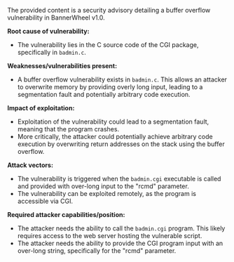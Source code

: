 The provided content is a security advisory detailing a buffer overflow vulnerability in BannerWheel v1.0.

**Root cause of vulnerability:**
- The vulnerability lies in the C source code of the CGI package, specifically in `badmin.c`.

**Weaknesses/vulnerabilities present:**
- A buffer overflow vulnerability exists in `badmin.c`. This allows an attacker to overwrite memory by providing overly long input, leading to a segmentation fault and potentially arbitrary code execution.

**Impact of exploitation:**
- Exploitation of the vulnerability could lead to a segmentation fault, meaning that the program crashes.
- More critically, the attacker could potentially achieve arbitrary code execution by overwriting return addresses on the stack using the buffer overflow.

**Attack vectors:**
- The vulnerability is triggered when the `badmin.cgi` executable is called and provided with over-long input to the "rcmd" parameter.
- The vulnerability can be exploited remotely, as the program is accessible via CGI.

**Required attacker capabilities/position:**
- The attacker needs the ability to call the `badmin.cgi` program. This likely requires access to the web server hosting the vulnerable script.
- The attacker needs the ability to provide the CGI program input with an over-long string, specifically for the "rcmd" parameter.